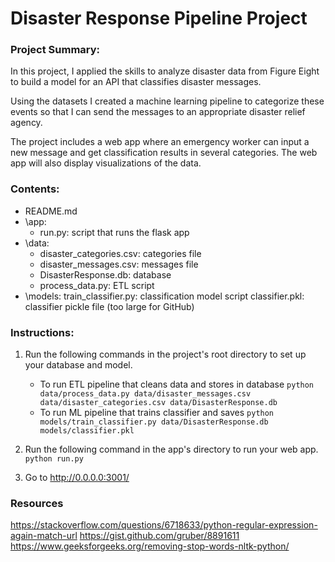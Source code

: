 # Disaster Response Pipeline Project

### Project Summary:
In this project, I applied the skills to analyze disaster data from Figure Eight to build a model for an API that classifies disaster messages.

Using the datasets I created a machine learning pipeline to categorize these events so that I can send the messages to an appropriate disaster relief agency.

The project includes a web app where an emergency worker can input a new message and get classification results in several categories. The web app will also display visualizations of the data. 



### Contents:
- README.md
- \app:
    - run.py: script that runs the flask app
- \data:
    - disaster_categories.csv: categories file
	- disaster_messages.csv: messages file
	- DisasterResponse.db: database
	- process_data.py: ETL script
- \models:
    train_classifier.py: classification model script
    classifier.pkl: classifier pickle file (too large for GitHub)


### Instructions:
1. Run the following commands in the project's root directory to set up your database and model.

    - To run ETL pipeline that cleans data and stores in database
        `python data/process_data.py data/disaster_messages.csv data/disaster_categories.csv data/DisasterResponse.db`
    - To run ML pipeline that trains classifier and saves
        `python models/train_classifier.py data/DisasterResponse.db models/classifier.pkl`

2. Run the following command in the app's directory to run your web app.
    `python run.py`

3. Go to http://0.0.0.0:3001/



### Resources
https://stackoverflow.com/questions/6718633/python-regular-expression-again-match-url
https://gist.github.com/gruber/8891611
https://www.geeksforgeeks.org/removing-stop-words-nltk-python/